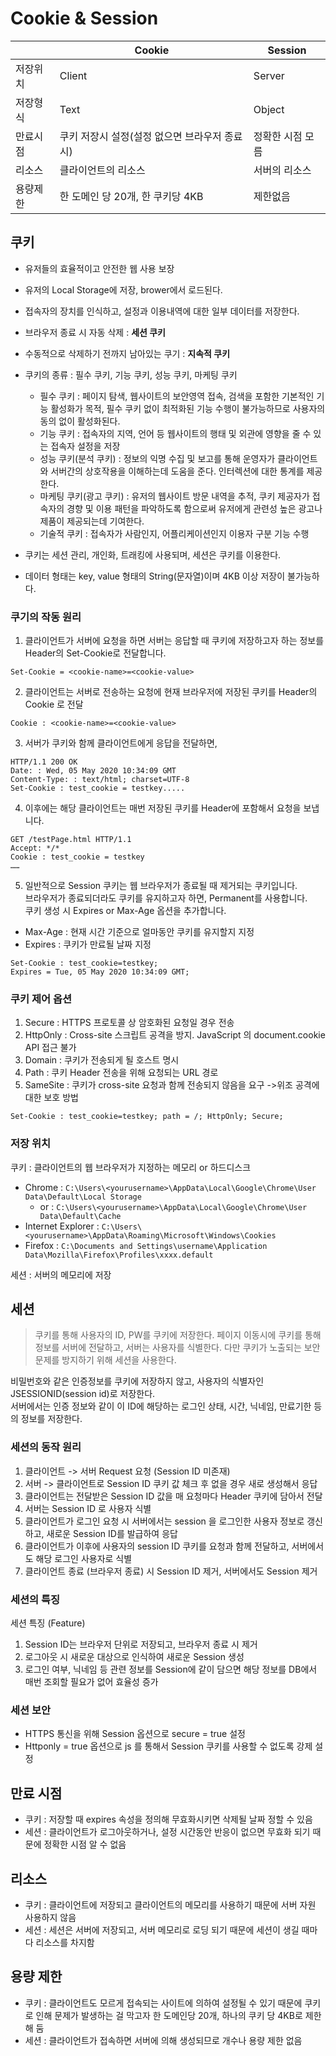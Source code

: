 # Cookie & Session

||Cookie|Session|
|---|---|---|
|저장위치|Client|Server|
|저장형식|Text|Object|
|만료시점|쿠키 저장시 설정(설정 없으면 브라우저 종료 시)|정확한 시점 모름|
|리소스|클라이언트의 리소스|서버의 리소스|
|용량제한|한 도메인 당 20개, 한 쿠키당 4KB|제한없음|

## 쿠키

- 유저들의 효율적이고 안전한 웹 사용 보장 
- 유저의 Local Storage에 저장, brower에서 로드된다.
- 접속자의 장치를 인식하고, 설정과 이용내역에 대한 일부 데이터를 저장한다.
- 브라우저 종료 시 자동 삭제 : **세션 쿠키**
- 수동적으로 삭제하기 전까지 남아있는 쿠기 : **지속적 쿠키**

- 쿠키의 종류 : 필수 쿠키, 기능 쿠키, 성능 쿠키, 마케팅 쿠키
    - 필수 쿠키 : 페이지 탐색, 웹사이트의 보안영역 접속, 검색을 포함한 기본적인 기능 활성화가 목적, 필수 쿠키 없이 최적화된 기능 수행이 불가능하므로 사용자의 동의 없이 활성화된다.
    - 기능 쿠키 : 접속자의 지역, 언어 등 웹사이트의 행태 및 외관에 영향을 줄 수 있는 접속자 설정을 저장
    - 성능 쿠키(분석 쿠키) : 정보의 익명 수집 및 보고를 통해 운영자가 클라이언트와 서버간의 상호작용을 이해하는데 도움을 준다. 인터렉션에 대한 통계를 제공한다.
    - 마케팅 쿠키(광고 쿠키) : 유저의 웹사이트 방문 내역을 추적, 쿠키 제공자가 접속자의 경향 및 이용 패턴을 파악하도록 함으로써 유저에게 관련성 높은 광고나 제품이 제공되는데 기여한다.
    - 기술적 쿠키 : 접속자가 사람인지, 어플리케이션인지 이용자 구분 기능 수행

- 쿠키는 세션 관리, 개인화, 트래킹에 사용되며, 세션은 쿠키를 이용한다.
- 데이터 형태는 key, value 형태의 String(문자열)이며 4KB 이상 저장이 불가능하다.

### 쿠기의 작동 원리

1. 클라이언트가 서버에 요청을 하면 서버는 응답할 때 쿠키에 저장하고자 하는 정보를 Header의 Set-Cookie로 전달합니다.
```
Set-Cookie = <cookie-name>=<cookie-value>
```

2. 클라이언트는 서버로 전송하는 요청에 현재 브라우저에 저장된 쿠키를 Header의 Cookie 로 전달
```
Cookie : <cookie-name>=<cookie-value> 
```

3. 서버가 쿠키와 함께 클라이언트에게 응답을 전달하면, 
```
HTTP/1.1 200 OK
Date: : Wed, 05 May 2020 10:34:09 GMT
Content-Type: : text/html; charset=UTF-8
Set-Cookie : test_cookie = testkey..... 
```

4. 이후에는 해당 클라이언트는 매번 저장된 쿠키를 Header에 포함해서 요청을 보냅니다.
```
GET /testPage.html HTTP/1.1
Accept: */*
Cookie : test_cookie = testkey
……
```

5. 일반적으로 Session 쿠키는 웹 브라우저가 종료될 때 제거되는 쿠키입니다.   
브라우저가 종료되더라도 쿠키를 유지하고자 하면, Permanent를 사용합니다.    
쿠키 생성 시 Expires or Max-Age 옵션을 추가합니다.   
- Max-Age : 현재 시간 기준으로 얼마동안 쿠키를 유지할지 지정
- Expires : 쿠키가 만료될 날짜 지정
```
Set-Cookie : test_cookie=testkey; 
Expires = Tue, 05 May 2020 10:34:09 GMT;
```

### 쿠키 제어 옵션 

1. Secure : HTTPS 프로토콜 상 암호화된 요청일 경우 전송
2. HttpOnly : Cross-site 스크립트 공격을 방지. JavaScript 의 document.cookie API 접근 불가
3. Domain : 쿠키가 전송되게 될 호스트 명시
4. Path : 쿠키 Header 전송을 위해 요청되는 URL 경로
5. SameSite : 쿠키가 cross-site 요청과 함께 전송되지 않음을 요구 ->위조 공격에 대한 보호 방법
```
Set-Cookie : test_cookie=testkey; path = /; HttpOnly; Secure;
```

### 저장 위치

쿠키 : 클라이언트의 웹 브라우저가 지정하는 메모리 or 하드디스크
- Chrome : `C:\Users\<yourusername>\AppData\Local\Google\Chrome\User Data\Default\Local Storage`
    - or : `C:\Users\<yourusername>\AppData\Local\Google\Chrome\User Data\Default\Cache`
- Internet Explorer : `C:\Users\<yourusername>\AppData\Roaming\Microsoft\Windows\Cookies`
- Firefox : `C:\Documents and Settings\username\Application Data\Mozilla\Firefox\Profiles\xxxx.default`

세션 : 서버의 메모리에 저장


## 세션 

> 쿠키를 통해 사용자의 ID, PW를 쿠키에 저장한다. 페이지 이동시에 쿠키를 통해 정보를 서버에 전달하고, 서버는 사용자를 식별한다. 다만 쿠키가 노출되는 보안 문제를 방지하기 위해 세션을 사용한다.

비밀번호와 같은 인증정보를 쿠키에 저장하지 않고, 사용자의 식별자인 JSESSIONID(session id)로 저장한다.    
서버에서는 인증 정보와 같이 이 ID에 해당하는 로그인 상태, 시간, 닉네임, 만료기한 등의 정보를 저장한다.   

### 세션의 동작 원리

1. 클라이언트 -> 서버 Request 요청 (Session ID 미존재)
2. 서버 -> 클라이언트로 Session ID 쿠키 값 체크 후 없을 경우 새로 생성해서 응답
3. 클라이언트는 전달받은 Session ID 값을 매 요청마다 Header 쿠키에 담아서 전달
4. 서버는 Session ID 로 사용자 식별
5. 클라이언트가 로그인 요청 시 서버에서는 session 을 로그인한 사용자 정보로 갱신하고, 새로운 Session ID를 발급하여 응답
6. 클라이언트가 이후에 사용자의 session ID 쿠키를 요청과 함께 전달하고, 서버에서도 해당 로그인 사용자로 식별
7. 클라이언트 종료 (브라우저 종료) 시 Session ID 제거, 서버에서도 Session 제거

### 세션의 특징

세션 특징 (Feature)

1. Session ID는 브라우저 단위로 저장되고, 브라우저 종료 시 제거
2. 로그아웃 시 새로운 대상으로 인식하여 새로운 Session 생성
3. 로그인 여부, 닉네임 등 관련 정보를 Session에 같이 담으면 해당 정보를 DB에서 매번 조회할 필요가 없어 효율성 증가

### 세션 보안

- HTTPS 통신을 위해 Session 옵션으로 secure = true 설정
- Httponly = true 옵션으로 js 를 통해서 Session 쿠키를 사용할 수 없도록 강제 설정

## 만료 시점

- 쿠키 : 저장할 때 expires 속성을 정의해 무효화시키면 삭제될 날짜 정할 수 있음
- 세션 : 클라이언트가 로그아웃하거나, 설정 시간동안 반응이 없으면 무효화 되기 때문에 정확한 시점 알 수 없음

## 리소스

- 쿠키 : 클라이언트에 저장되고 클라이언트의 메모리를 사용하기 때문에 서버 자원 사용하지 않음
- 세션 : 세션은 서버에 저장되고, 서버 메모리로 로딩 되기 때문에 세션이 생길 때마다 리소스를 차지함


## 용량 제한

- 쿠키 : 클라이언트도 모르게 접속되는 사이트에 의하여 설정될 수 있기 때문에 쿠키로 인해 문제가 발생하는 걸 막고자 한 도메인당 20개, 하나의 쿠키 당 4KB로 제한해 둠
- 세션 : 클라이언트가 접속하면 서버에 의해 생성되므로 개수나 용량 제한 없음
